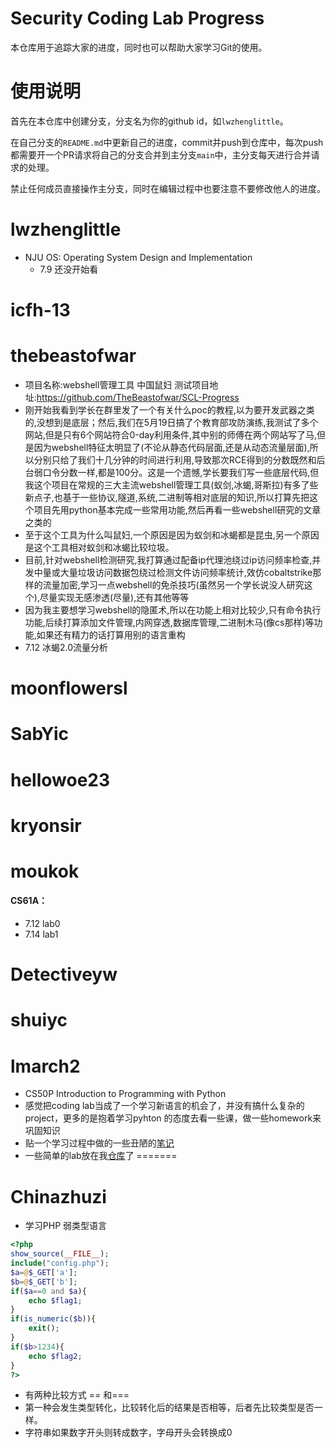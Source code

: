 # Security Coding Lab Progress
本仓库用于追踪大家的进度，同时也可以帮助大家学习Git的使用。

# 使用说明

首先在本仓库中创建分支，分支名为你的github id，如```lwzhenglittle```。

在自己分支的```README.md```中更新自己的进度，commit并push到仓库中，每次push都需要开一个PR请求将自己的分支合并到主分支```main```中，主分支每天进行合并请求的处理。

禁止任何成员直接操作主分支，同时在编辑过程中也要注意不要修改他人的进度。

# lwzhenglittle

- NJU OS: Operating System Design and Implementation
  - 7.9 还没开始看

# icfh-13

# thebeastofwar
- 项目名称:webshell管理工具 中国鼠妇 测试项目地址:https://github.com/TheBeastofwar/SCL-Progress
- 刚开始我看到学长在群里发了一个有关什么poc的教程,以为要开发武器之类的,没想到是底层；然后,我们在5月19日搞了个教育部攻防演练,我测试了多个网站,但是只有6个网站符合0-day利用条件,其中别的师傅在两个网站写了马,但是因为webshell特征太明显了(不论从静态代码层面,还是从动态流量层面),所以分别只给了我们十几分钟的时间进行利用,导致那次RCE得到的分数既然和后台弱口令分数一样,都是100分。这是一个遗憾,学长要我们写一些底层代码,但我这个项目在常规的三大主流webshell管理工具(蚁剑,冰蝎,哥斯拉)有多了些新点子,也基于一些协议,隧道,系统,二进制等相对底层的知识,所以打算先把这个项目先用python基本完成一些常用功能,然后再看一些webshell研究的文章之类的
- 至于这个工具为什么叫鼠妇,一个原因是因为蚁剑和冰蝎都是昆虫,另一个原因是这个工具相对蚁剑和冰蝎比较垃圾。
- 目前,针对webshell检测研究,我打算通过配备ip代理池绕过ip访问频率检查,并发中量或大量垃圾访问数据包绕过检测文件访问频率统计,效仿cobaltstrike那样的流量加密,学习一点webshell的免杀技巧(虽然另一个学长说没人研究这个),尽量实现无感渗透(尽量),还有其他等等
- 因为我主要想学习webshell的隐匿术,所以在功能上相对比较少,只有命令执行功能,后续打算添加文件管理,内网穿透,数据库管理,二进制木马(像cs那样)等功能,如果还有精力的话打算用别的语言重构
- 7.12 冰蝎2.0流量分析

# moonflowersl

# SabYic

# hellowoe23

# kryonsir

# moukok
####  CS61A：
- 7.12 lab0
- 7.14 lab1
# Detectiveyw

# shuiyc


# lmarch2
- CS50P Introduction to Programming with Python
- 感觉把coding lab当成了一个学习新语言的机会了，并没有搞什么复杂的project，更多的是抱着学习pyhton
  的态度去看一些课，做一些homework来巩固知识
- 贴一个学习过程中做的一些丑陋的[笔记](https://www.notion.so/Python-eaa75da8d05c4f7dbed9e780dd1946bf?pvs=4)
- 一些简单的lab放在我[仓库](https://github.com/lmarch2/CS50P)了
=======

# Chinazhuzi
- 学习PHP 弱类型语言
```php
<?php
show_source(__FILE__);
include("config.php");
$a=@$_GET['a'];
$b=@$_GET['b'];
if($a==0 and $a){
    echo $flag1;
}
if(is_numeric($b)){
    exit();
}
if($b>1234){
    echo $flag2;
}
?>
```
- 有两种比较方式 == 和===
- 第一种会发生类型转化，比较转化后的结果是否相等，后者先比较类型是否一样。
- 字符串如果数字开头则转成数字，字母开头会转换成0
